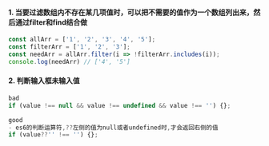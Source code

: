 #### 1. 当要过滤数组内不存在某几项值时，可以把不需要的值作为一个数组列出来，然后通过filter和find结合做
```javascript
const allArr = ['1', '2', '3', '4', '5'];
const filterArr = ['1', '2', '3'];
const needArr = allArr.filter(i => !filterArr.includes(i));
console.log(needArr) // ['4', '5']
```

#### 2. 判断输入框未输入值
```javascript
bad
if (value !== null && value !== undefined && value !== '') {};

good
- es6的判断运算符,??左侧的值为null或者undefined时,才会返回右侧的值
if (value??'' !== '') {};

```
